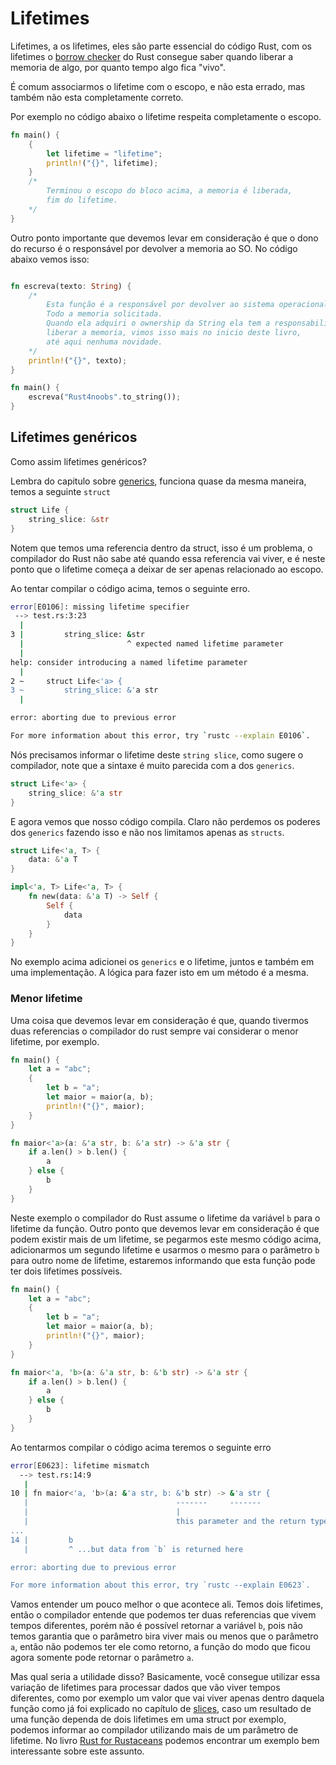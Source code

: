 # Lifetimes

Lifetimes, a os lifetimes, eles são parte essencial do código Rust, com os lifetimes o [borrow checker](https://rustc-dev-guide.rust-lang.org/borrow_check.html) do Rust consegue saber quando liberar a memoria de algo, por quanto tempo algo fica "vivo".

É comum associarmos o lifetime com o escopo, e não esta errado, mas também não esta completamente correto.

Por exemplo no código abaixo o lifetime respeita completamente o escopo.

```rust
fn main() {
    {
        let lifetime = "lifetime";
        println!("{}", lifetime);
    } 
    /*
        Terminou o escopo do bloco acima, a memoria é liberada,
        fim do lifetime.
    */
}
```

Outro ponto importante que devemos levar em consideração é que o dono do recurso é o responsável por devolver a memoria ao SO. No código abaixo vemos isso:

```rust

fn escreva(texto: String) {
    /*
        Esta função é a responsável por devolver ao sistema operacional
        Todo a memoria solicitada.
        Quando ela adquiri o ownership da String ela tem a responsabilidade de
        liberar a memoria, vimos isso mais no inicio deste livro,
        até aqui nenhuma novidade.
    */
    println!("{}", texto);
}

fn main() {
    escreva("Rust4noobs".to_string());
}
```

## Lifetimes genéricos

Como assim lifetimes genéricos?

Lembra do capitulo sobre [generics](../intermediary-02/05-generics.md), funciona quase da mesma maneira, temos a seguinte `struct`

```rust
struct Life {
    string_slice: &str
}
```

Notem que temos uma referencia dentro da struct, isso é um problema, o compilador do Rust não sabe até quando essa referencia vai viver, e é neste ponto que o lifetime começa a deixar de ser apenas relacionado ao escopo.

Ao tentar compilar o código acima, temos o seguinte erro.

```sh
error[E0106]: missing lifetime specifier
 --> test.rs:3:23
  |
3 |         string_slice: &str
  |                       ^ expected named lifetime parameter
  |
help: consider introducing a named lifetime parameter
  |
2 ~     struct Life<'a> {
3 ~         string_slice: &'a str
  |

error: aborting due to previous error

For more information about this error, try `rustc --explain E0106`.
```

Nós precisamos informar o lifetime deste `string slice`, como sugere o compilador, note que a sintaxe é muito parecida com a dos `generics`.

```rust
struct Life<'a> {
    string_slice: &'a str
}
```

E agora vemos que nosso código compila. Claro não perdemos os poderes dos `generics` fazendo isso e não nos limitamos apenas as `structs`.

```rust
struct Life<'a, T> {
    data: &'a T
}

impl<'a, T> Life<'a, T> {
    fn new(data: &'a T) -> Self {
        Self {
            data
        }
    }
}
```

No exemplo acima adicionei os `generics` e o lifetime, juntos e também em uma implementação. A lógica para fazer isto em um método é a mesma.

### Menor lifetime

Uma coisa que devemos levar em consideração é que, quando tivermos duas referencias o compilador do rust sempre vai considerar o menor lifetime, por exemplo.

```rust
fn main() {
    let a = "abc";
    {
        let b = "a";
        let maior = maior(a, b);
        println!("{}", maior);
    }
}

fn maior<'a>(a: &'a str, b: &'a str) -> &'a str {
    if a.len() > b.len() {
        a
    } else {
        b
    }
}
```

Neste exemplo o compilador do Rust assume o lifetime da variável `b` para o lifetime da função. Outro ponto que devemos levar em consideração é que podem existir mais de um lifetime, se pegarmos este mesmo código acima, adicionarmos um segundo lifetime e usarmos o mesmo para o parâmetro `b` para outro nome de lifetime, estaremos informando que esta função pode ter dois lifetimes possíveis.

```rust
fn main() {
    let a = "abc";
    {
        let b = "a";
        let maior = maior(a, b);
        println!("{}", maior);
    }
}

fn maior<'a, 'b>(a: &'a str, b: &'b str) -> &'a str {
    if a.len() > b.len() {
        a
    } else {
        b
    }
}
```

Ao tentarmos compilar o código acima teremos o seguinte erro

```sh
error[E0623]: lifetime mismatch
  --> test.rs:14:9
   |
10 | fn maior<'a, 'b>(a: &'a str, b: &'b str) -> &'a str {
   |                                 -------     -------
   |                                 |
   |                                 this parameter and the return type are declared with different lifetimes...
...
14 |         b
   |         ^ ...but data from `b` is returned here

error: aborting due to previous error

For more information about this error, try `rustc --explain E0623`.

```

Vamos entender um pouco melhor o que acontece ali. Temos dois lifetimes, então o compilador entende que podemos ter duas referencias que vivem tempos diferentes, porém não é possível retornar a variável `b`, pois não temos garantia que o parâmetro `b`ira viver mais ou menos que o parâmetro `a`, então não podemos ter ele como retorno, a função do modo que ficou agora somente pode retornar o parâmetro `a`.

Mas qual seria a utilidade disso? Basicamente, você consegue utilizar essa variação de lifetimes para processar dados que vão viver tempos diferentes, como por exemplo um valor que vai viver apenas dentro daquela função como já foi explicado no capítulo de [slices](../intermediary-01/05-slices.md), caso um resultado de uma função dependa de dois lifetimes em uma struct por exemplo, podemos informar ao compilador utilizando mais de um parâmetro de lifetime. No livro [Rust for Rustaceans](https://nostarch.com/rust-rustaceans) podemos encontrar um exemplo bem interessante sobre este assunto.

